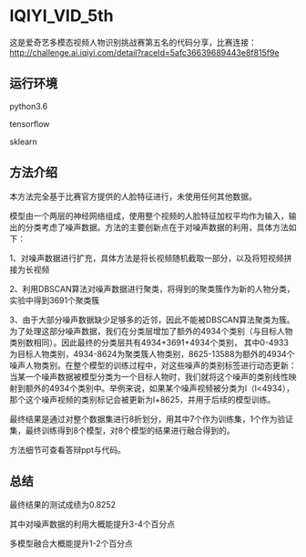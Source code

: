 # IQIYI_VID_5th
这是爱奇艺多模态视频人物识别挑战赛第五名的代码分享，比赛连接：http://challenge.ai.iqiyi.com/detail?raceId=5afc36639689443e8f815f9e

## 运行环境
python3.6

tensorflow

sklearn

## 方法介绍
本方法完全基于比赛官方提供的人脸特征进行，未使用任何其他数据。

模型由一个两层的神经网络组成，使用整个视频的人脸特征加权平均作为输入，输出的分类考虑了噪声数据。方法的主要创新点在于对噪声数据的利用，具体方法如下：

1、对噪声数据进行扩充，具体方法是将长视频随机截取一部分，以及将短视频拼接为长视频

2、利用DBSCAN算法对噪声数据进行聚类，将得到的聚类簇作为新的人物分类，实验中得到3691个聚类簇

3、由于大部分噪声数据缺少足够多的近邻，因此不能被DBSCAN算法聚类为簇。为了处理这部分噪声数据，我们在分类层增加了额外的4934个类别（与目标人物类别数相同）。因此最终的分类层共有4934+3691+4934个类别， 其中0-4933为目标人物类别，4934-8624为聚类簇人物类别，8625-13588为额外的4934个噪声人物类别。在整个模型的训练过程中，对这些噪声的类别标签进行动态更新：当某一个噪声数据被模型分类为一个目标人物时，我们就将这个噪声的类别线性映射到额外的4934个类别中。举例来说，如果某个噪声视频被分类为l（l<4934），那个这个噪声视频的类别标记会被更新为l+8625，并用于后续的模型训练。

最终结果是通过对整个数据集进行8折划分，用其中7个作为训练集，1个作为验证集，最终训练得到8个模型，对8个模型的结果进行融合得到的。

方法细节可查看答辩ppt与代码。

## 总结
最终结果的测试成绩为0.8252

其中对噪声数据的利用大概能提升3-4个百分点

多模型融合大概能提升1-2个百分点
